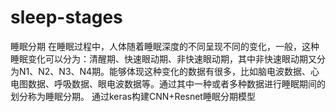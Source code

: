 # sleep-stages
睡眠分期
在睡眠过程中，人体随着睡眠深度的不同呈现不同的变化，一般，这种睡眠变化可以分为：清醒期、快速眼动期、非快速眼动期，其中非快速眼动期又分为N1、N2、N3、N4期。能够体现这种变化的数据有很多，比如脑电波数据、心电图数据、呼吸数据、眼电波数据等。通过其中一种或者多种数据进行睡眠期间的划分称为睡眠分期。
通过keras构建CNN+Resnet睡眠分期模型
